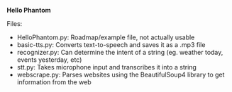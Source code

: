 <b>Hello Phantom</b>
<p>
  Files:
  <ul>
    <li>HelloPhantom.py: Roadmap/example file, not actually usable</li>
    <li>basic-tts.py: Converts text-to-speech and saves it as a .mp3 file</li>
    <li>recognizer.py: Can determine the intent of a string (eg. weather today, events yesterday, etc)</li>
    <li>stt.py: Takes microphone input and transcribes it into a string</li>
    <li>webscrape.py: Parses websites using the BeautifulSoup4 library to get information from the web</li>
  </ul>
</p>
